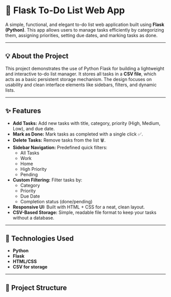 # 📝 Flask To-Do List Web App

A simple, functional, and elegant to-do list web application built using **Flask (Python)**. This app allows users to manage tasks efficiently by categorizing them, assigning priorities, setting due dates, and marking tasks as done.

---

## 💡 About the Project

This project demonstrates the use of Python Flask for building a lightweight and interactive to-do list manager. It stores all tasks in a **CSV file**, which acts as a basic persistent storage mechanism. The design focuses on usability and clean interface elements like sidebars, filters, and dynamic lists.

---

## ✨ Features

- **Add Tasks:** Add new tasks with title, category, priority (High, Medium, Low), and due date.
- **Mark as Done:** Mark tasks as completed with a single click ✅.
- **Delete Tasks:** Remove tasks from the list 🗑️.
- **Sidebar Navigation:** Predefined quick filters:
  - All Tasks
  - Work
  - Home
  - High Priority
  - Pending
- **Custom Filtering:** Filter tasks by:
  - Category
  - Priority
  - Due Date
  - Completion status (done/pending)
- **Responsive UI:** Built with HTML + CSS for a neat, clean layout.
- **CSV-Based Storage:** Simple, readable file format to keep your tasks without a database.

---

## 🧠 Technologies Used

- **Python**
- **Flask**
- **HTML/CSS**
- **CSV for storage**

---

## 📂 Project Structure

